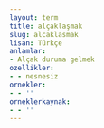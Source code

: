 ```yaml
---
layout: term
title: alçaklaşmak
slug: alcaklasmak
lisan: Türkçe
anlamlar:
- Alçak duruma gelmek
ozellikler:
- - nesnesiz
ornekler:
- - ''
orneklerkaynak:
- - ''
---
```

